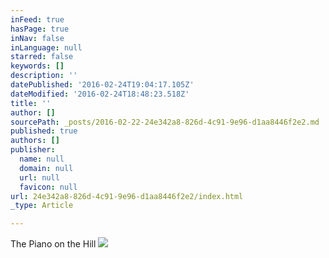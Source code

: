 ```yaml
---
inFeed: true
hasPage: true
inNav: false
inLanguage: null
starred: false
keywords: []
description: ''
datePublished: '2016-02-24T19:04:17.105Z'
dateModified: '2016-02-24T18:48:23.518Z'
title: ''
author: []
sourcePath: _posts/2016-02-22-24e342a8-826d-4c91-9e96-d1aa8446f2e2.md
published: true
authors: []
publisher:
  name: null
  domain: null
  url: null
  favicon: null
url: 24e342a8-826d-4c91-9e96-d1aa8446f2e2/index.html
_type: Article

---
```

The Piano on the Hill
![](https://s3-us-west-2.amazonaws.com/the-grid-img/p/7f7940e740fa3617f5d77af2dc425429eb707d08.jpg)